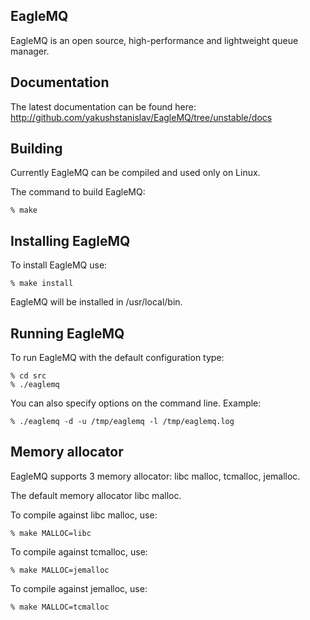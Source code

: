 EagleMQ
-------
EagleMQ is an open source, high-performance and lightweight queue manager.

Documentation
-------------
The latest documentation can be found here: http://github.com/yakushstanislav/EagleMQ/tree/unstable/docs

Building
--------
Currently EagleMQ can be compiled and used only on Linux.

The command to build EagleMQ:

    % make

Installing EagleMQ
------------------
To install EagleMQ use:

    % make install

EagleMQ will be installed in /usr/local/bin.

Running EagleMQ
---------------
To run EagleMQ with the default configuration type:

    % cd src
    % ./eaglemq

You can also specify options on the command line. Example:

    % ./eaglemq -d -u /tmp/eaglemq -l /tmp/eaglemq.log

Memory allocator
----------------
EagleMQ supports 3 memory allocator: libc malloc, tcmalloc, jemalloc.

The default memory allocator libc malloc.

To compile against libc malloc, use:

    % make MALLOC=libc

To compile against tcmalloc, use:

    % make MALLOC=jemalloc

To compile against jemalloc, use:

    % make MALLOC=tcmalloc
